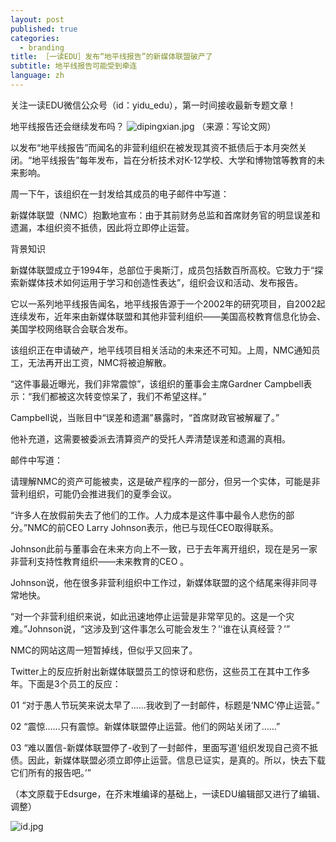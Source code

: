 ```yaml
---
layout: post
published: true
categories:
  - branding
title: ［一读EDU］发布“地平线报告”的新媒体联盟破产了
subtitle: 地平线报告可能受到牵连
language: zh
---
```

关注一读EDU微信公众号（id：yidu_edu），第一时间接收最新专题文章！

地平线报告还会继续发布吗？
![dipingxian.jpg]({{site.baseurl}}/image/dipingxian.jpg)
（来源：写论文网）

以发布“地平线报告”而闻名的非营利组织在被发现其资不抵债后于本月突然关闭。“地平线报告”每年发布，旨在分析技术对K-12学校、大学和博物馆等教育的未来影响。
 
周一下午，该组织在一封发给其成员的电子邮件中写道：

新媒体联盟（NMC）抱歉地宣布：由于其前财务总监和首席财务官的明显误差和遗漏，本组织资不抵债，因此将立即停止运营。

背景知识

新媒体联盟成立于1994年，总部位于奥斯汀，成员包括数百所高校。它致力于“探索新媒体技术如何运用于学习和创造性表达”，组织会议和活动、发布报告。

它以一系列地平线报告闻名，地平线报告源于一个2002年的研究项目，自2002起连续发布，近年来由新媒体联盟和其他非营利组织——美国高校教育信息化协会、美国学校网络联合会联合发布。
 
该组织正在申请破产，地平线项目相关活动的未来还不可知。上周，NMC通知员工，无法再开出工资，NMC将被迫解散。
 
“这件事最近曝光，我们非常震惊”，该组织的董事会主席Gardner Campbell表示：“我们都被这次转变惊呆了，我们不希望这样。”
 
Campbell说，当账目中“误差和遗漏”暴露时，“首席财政官被解雇了。”

他补充道，这需要被委派去清算资产的受托人弄清楚误差和遗漏的真相。
 
邮件中写道：

请理解NMC的资产可能被卖，这是破产程序的一部分，但另一个实体，可能是非营利组织，可能仍会推进我们的夏季会议。
 
“许多人在放假前失去了他们的工作。人力成本是这件事中最令人悲伤的部分。”NMC的前CEO Larry Johnson表示，他已与现任CEO取得联系。

Johnson此前与董事会在未来方向上不一致，已于去年离开组织，现在是另一家非营利支持性教育组织——未来教育的CEO 。
 
Johnson说，他在很多非营利组织中工作过，新媒体联盟的这个结尾来得非同寻常地快。

“对一个非营利组织来说，如此迅速地停止运营是非常罕见的。这是一个灾难。”Johnson说，“这涉及到‘这件事怎么可能会发生？’‘谁在认真经营？’”
 
NMC的网站这周一短暂掉线，但似乎又回来了。
 
Twitter上的反应折射出新媒体联盟员工的惊讶和悲伤，这些员工在其中工作多年。下面是3个员工的反应：

01
“对于愚人节玩笑来说太早了......我收到了一封邮件，标题是‘NMC’停止运营。”
 
02
“震惊……只有震惊。新媒体联盟停止运营。他们的网站关闭了……”
 
03
“难以置信-新媒体联盟停了-收到了一封邮件，里面写道‘组织发现自己资不抵债。因此，新媒体联盟必须立即停止运营。信息已证实，是真的。所以，快去下载它们所有的报告吧。’”

（本文原载于Edsurge，在芥末堆编译的基础上，一读EDU编辑部又进行了编辑、调整）

![id.jpg]({{site.baseurl}}/image/id.jpg)

